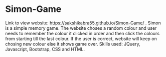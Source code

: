# Simon-Game
Link to view website: https://sakshikabra55.github.io/Simon-Game/ .
Simon is a simple memory game. The website choses a random colour and user needs to remember the colour it clicked in order and then click the colours from starting till the last colour. If the user is correct, website will keep on chosing new colour else it shows game over.
Skills used: JQuery, Javascript, Bootstrap, CSS and HTML.
